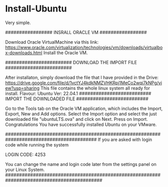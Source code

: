 # Install-Ubuntu

Very simple.

#################
INSRALL ORACLE VM
#################

Download Oracle VirtualMachine via this link: https://www.oracle.com/virtualization/technologies/vm/downloads/virtualbox-downloads.html
Install the Oracle VM.

########################
DOWNLOAD THE IMPORT FILE
########################

After installaton, simply download the file that I have provided in the Drive:
https://drive.google.com/file/d/1vctYJ4kdkNMZVHKRpj1MeCo2wqi7kNPg/view?usp=sharing
This file contains the whole linux system all ready for install.
Flavour: Ubuntu
Ver: 22.04.1
##########################
IMPORT THE DOWNLOADED FILE
##########################

Go to the Tools tab on the Oracle VM application, which includes the Import, Export, New and Add options.
Select the Import option and select the just downloaded file "ubuntuLTS.ova" and click on Next.
Press on Import.
Congratulations You have successfully installed Ubuntu on your VMware.

#########################################################################################
If you are asked with login code while running the system

LOGIN CODE: 4253

You can change the name and login code later from the settings panel on your Linux System.
###########################################################################################
